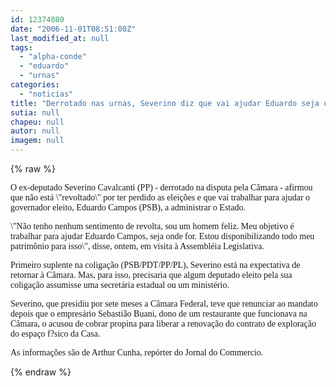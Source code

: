 ```yaml
---
id: 12374080
date: "2006-11-01T08:51:00Z"
last_modified_at: null
tags:
  - "alpha-conde"
  - "eduardo"
  - "urnas"
categories:
  - "noticias"
title: "Derrotado nas urnas, Severino diz que vai ajudar Eduardo seja onde for"
sutia: null
chapeu: null
autor: null
imagem: null
---
```

{% raw %}
<p><P><FONT face=Verdana>O&nbsp;ex-deputado Severino Cavalcanti (PP) - derrotado na disputa pela Câmara - afirmou que não está \"revoltado\" por ter perdido as eleições e que vai trabalhar para ajudar o governador eleito, Eduardo Campos (PSB), a administrar o Estado.</FONT></P></p>
<p><P><FONT face=Verdana>\"Não tenho nenhum sentimento de revolta, sou um homem feliz. Meu objetivo é trabalhar para ajudar Eduardo Campos, seja onde for. Estou disponibilizando todo meu patrimônio para isso\", disse, ontem, em visita à Assembléia Legislativa.</FONT></P></p>
<p><P><FONT face=Verdana>Primeiro suplente na coligação (PSB/PDT/PP/PL), Severino está na expectativa de retornar à Câmara. Mas, para isso, precisaria que algum deputado eleito pela sua coligação assumisse uma secretária estadual ou um ministério.</FONT></P></p>
<p><P><FONT face=Verdana>Severino, que presidiu por sete meses a Câmara Federal, teve que renunciar ao mandato depois que o empresário Sebastião Buani, dono de um restaurante que funcionava na Câmara, o acusou de cobrar propina para liberar a renovação do contrato de exploração do espaço f?sico da Casa.</FONT></P></p>
<p><P><FONT face=Verdana>As informações são de Arthur Cunha, repórter do Jornal do Commercio.</FONT></P> </p>
{% endraw %}